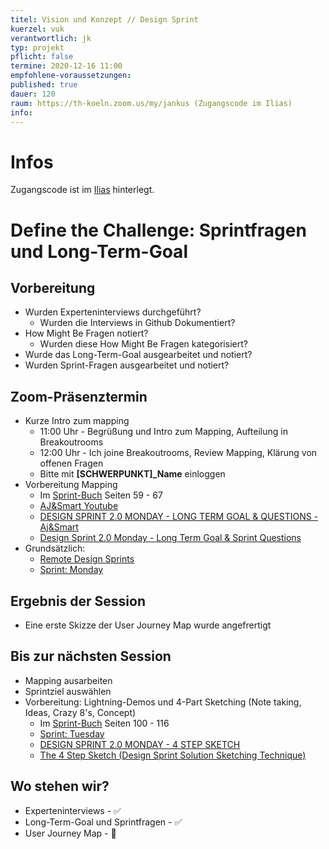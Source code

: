 ```yaml
---
titel: Vision und Konzept // Design Sprint
kuerzel: vuk
verantwortlich: jk
typ: projekt
pflicht: false
termine: 2020-12-16 11:00
empfohlene-voraussetzungen: 
published: true
dauer: 120
raum: https://th-koeln.zoom.us/my/jankus (Zugangscode im Ilias)
info:
---
```


# Infos

Zugangscode ist im [Ilias](https://ilias.th-koeln.de/goto.php?target=fold_1658174&client_id=ILIAS_FH_Koeln) hinterlegt.

# Define the Challenge: Sprintfragen und Long-Term-Goal

## Vorbereitung

* Wurden Experteninterviews durchgeführt?
	* Wurden die Interviews in Github Dokumentiert?
* How Might Be Fragen notiert?
	* Wurden diese How Might Be Fragen kategorisiert?
* Wurde das Long-Term-Goal ausgearbeitet und notiert?
* Wurden Sprint-Fragen ausgearbeitet und notiert?

## Zoom-Präsenztermin

* Kurze Intro zum mapping
	* 11:00 Uhr - Begrüßung und Intro zum Mapping, Aufteilung in Breakoutrooms
	* 12:00 Uhr - Ich joine Breakoutrooms, Review Mapping, Klärung von offenen Fragen
	* Bitte mit **[SCHWERPUNKT]_Name** einloggen
* Vorbereitung Mapping
	* Im [Sprint-Buch](https://www.thesprintbook.com/) Seiten 59 - 67
	* [AJ&Smart Youtube](https://www.youtube.com/watch?v=wM10LJDXZ7U)
	* [DESIGN SPRINT 2.0 MONDAY - LONG TERM GOAL & QUESTIONS - Aj&Smart](https://www.youtube.com/watch?v=wM10LJDXZ7U&t=207s)
	* [Design Sprint 2.0 Monday - Long Term Goal & Sprint Questions](https://www.youtube.com/watch?v=OaeKpGJe2To)
* Grundsätzlich:
	* [Remote Design Sprints](https://www.youtube.com/playlist?list=PLxk9zj3EDi0VzC4BmYsOpxPBPeJh7ujEq)
	* [Sprint: Monday](https://www.youtube.com/watch?v=7zOBMxRYJ7I&list=PLNKW8GAxivxcwqF2OU7UvjkT_lPMqz_C8)


## Ergebnis der Session

* Eine erste Skizze der User Journey Map wurde angefrertigt

## Bis zur nächsten Session

* Mapping ausarbeiten 
* Sprintziel auswählen
* Vorbereitung: Lightning-Demos und 4-Part Sketching (Note taking, Ideas, Crazy 8's, Concept)
	* Im [Sprint-Buch](https://www.thesprintbook.com/) Seiten 100 - 116 
	* [Sprint: Tuesday](https://www.youtube.com/watch?v=7BKBFOOKbNo&list=PLNKW8GAxivxcwqF2OU7UvjkT_lPMqz_C8&index=3)
	* [DESIGN SPRINT 2.0 MONDAY - 4 STEP SKETCH](https://www.youtube.com/watch?v=TK-94QiEFgw)
	* [The 4 Step Sketch (Design Sprint Solution Sketching Technique)](https://www.youtube.com/watch?v=8Vxt5QyS-f0)

## Wo stehen wir?

* Experteninterviews - ✅
* Long-Term-Goal und Sprintfragen - ✅
* User Journey Map - 🚧